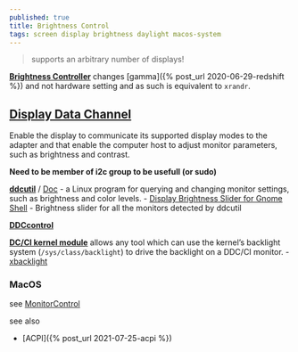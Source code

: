 ```yaml
---
published: true
title: Brightness Control
tags: screen display brightness daylight macos-system
---
```

> supports an arbitrary number of displays!

[**Brightness Controller**](https://github.com/lordamit/Brightness) changes [gamma]({% post_url 2020-06-29-redshift %}) and not hardware setting and as such is equivalent to `xrandr`.

## [Display Data Channel](https://en.wikipedia.org/wiki/Display_Data_Channel)
Enable the display to communicate its supported display modes to the adapter and that enable the computer host to adjust monitor parameters, such as brightness and contrast.

**Need to be member of i2c group to be usefull (or sudo)**

[**ddcutil**](https://github.com/rockowitz/ddcutil/tree/1.2.0-rc1) / [Doc](https://www.ddcutil.com/tech_support/) - a Linux program for querying and changing monitor settings, such as brightness and color levels.
	- [Display Brightness Slider for Gnome Shell](https://github.com/daitj/gnome-display-brightness-ddcutil) - Brightness slider for all the monitors detected by ddcutil

[**DDCcontrol**](http://ddccontrol.sourceforge.net/)

[**DC/CI kernel module**](https://unix.stackexchange.com/questions/189675/is-there-a-way-to-adjusts-the-brightness-of-the-monitor/546329#546329) allows any tool which can use the kernel’s backlight system  (`/sys/class/backlight`) to drive the backlight on a DDC/CI monitor.
	- [xbacklight](https://askubuntu.com/questions/715306/xbacklight-no-outputs-have-backlight-property-no-sys-class-backlight-folder)

### MacOS

see [MonitorControl](https://github.com/MonitorControl/MonitorControl?tab=readme-ov-file#monitorcontrol---for-apple-silicon-and-intel)

see also
- [ACPI]({% post_url 2021-07-25-acpi %})
